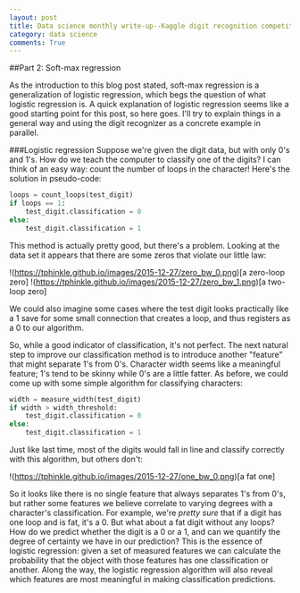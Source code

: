 ```yaml
---
layout: post
title: Data science monthly write-up--Kaggle digit recognition competition--Part 2
category: data science
comments: True
---
```


##Part 2: Soft-max regression

As the introduction to this blog post stated, soft-max regression is a generalization of logistic regression, which begs the question of what logistic regression is. A quick explanation of logistic regression seems like a good starting point for this post, so here goes. I'll try to explain things in a general way and using the digit recognizer as a concrete example in parallel.

###Logistic regression
Suppose we're given the digit data, but with only 0's and 1's. How do we teach the computer to classify one of the digits? I can think of an easy way: count the number of loops in the character! Here's the solution in pseudo-code:

~~~~~~~ python
loops = count_loops(test_digit)
if loops == 1:
	test_digit.classification = 0
else:
	test_digit.classification = 1
~~~~~~~

This method is actually pretty good, but there's a problem. Looking at the data set it appears that there are some zeros that violate our little law:

!(https://tphinkle.github.io/images/2015-12-27/zero_bw_0.png)[a zero-loop zero]
!(https://tphinkle.github.io/images/2015-12-27/zero_bw_1.png)[a two-loop zero]


We could also imagine some cases where the test digit looks practically like a 1 save for some small connection that creates a loop, and thus registers as a 0 to our algorithm.

So, while a good indicator of classification, it's not perfect. The next natural step to improve our classification method is to introduce another "feature" that might separate 1's from 0's. Character width seems like a meaningful feature; 1's tend to be skinny while 0's are a little fatter. As before, we could come up with some simple algorithm for classifying characters:

~~~~~~~~ python
width = measure_width(test_digit)
if width > width_threshold:
	test_digit.classification = 0
else:
	test_digit.classification = 1
~~~~~~~~

Just like last time, most of the digits would fall in line and classify correctly with this algorithm, but others don't:

!(https://tphinkle.github.io/images/2015-12-27/one_bw_0.png)[a fat one]

So it looks like there is no single feature that always separates 1's from 0's, but rather some features we believe correlate to varying degrees with a character's classification. For example, we're *pretty sure* that if a digit has one loop and is fat, it's a 0. But what about a fat digit without any loops? How do we predict whether the digit is a 0 or a 1, and can we quantify the degree of certainty we have in our prediction? This is the essence of logistic regression: given a set of measured features we can calculate the probability that the object with those features has one classification or another. Along the way, the logistic regression algorithm will also reveal which features are most meaningful in making classification predictions.





